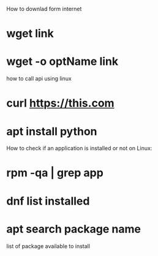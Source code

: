 How to downlad form internet 
# wget link
# wget -o optName link



how to call api using linux
# curl https://this.com

# apt install python

How to check if an application is installed or not on Linux:
 # rpm -qa | grep app
 # dnf list installed


# apt search package name
   list of package available to install 















































